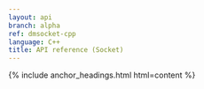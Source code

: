```yaml
---
layout: api
branch: alpha
ref: dmsocket-cpp
language: C++
title: API reference (Socket)
---
```

{% include anchor_headings.html html=content %}